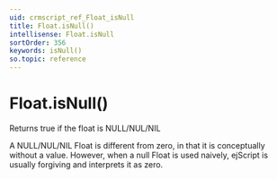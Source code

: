 ```yaml
---
uid: crmscript_ref_Float_isNull
title: Float.isNull()
intellisense: Float.isNull
sortOrder: 356
keywords: isNull()
so.topic: reference
---
```


# Float.isNull()

Returns true if the float is NULL/NUL/NIL

A NULL/NUL/NIL Float is different from zero, in that it is conceptually without a value. However, when a null Float  is used naively, ejScript is usually forgiving and interprets it as zero.

